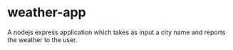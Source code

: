 # weather-app
A nodejs express application which takes as input a city name and reports the weather to the user. 
